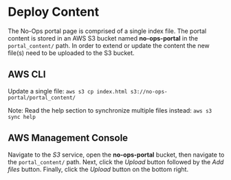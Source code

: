 # Deploy Content

The No-Ops portal page is comprised of a single index file. The portal content is stored in an AWS S3 bucket named **no-ops-portal** in the `portal_content/` path. In order to extend or update the content the new file(s) need to be uploaded to the S3 bucket.

## AWS CLI

Update a single file: `aws s3 cp index.html s3://no-ops-portal/portal_content/`

Note: Read the help section to synchronize multiple files instead: `aws s3 sync help`

## AWS Management Console

Navigate to the *S3* service, open the **no-ops-portal** bucket, then navigate to the `portal_content/` path. Next, click the *Upload* button followed by the *Add files* button. Finally, click the *Upload* button on the bottom right.
